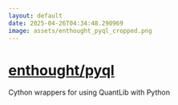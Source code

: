 ```yaml
---
layout: default
date: 2025-04-26T04:34:48.290969
image: assets/enthought_pyql_cropped.png
---
```


# [enthought/pyql](https://github.com/enthought/pyql)

Cython wrappers for using QuantLib with Python
